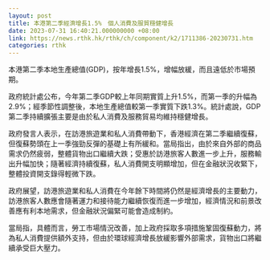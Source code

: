 ```yaml
---
layout: post
title: 本港第二季經濟增長1.5%　個人消費及服貿穩健增長
date: 2023-07-31 16:40:21.000000000 +08:00
link: https://news.rthk.hk/rthk/ch/component/k2/1711386-20230731.htm
categories: rthk
---
```


本港第二季本地生產總值(GDP)，按年增長1.5%，增幅放緩，而且遠低於市場預期。

政府統計處公布，今年第二季GDP較上年同期實質上升1.5%，而第一季的升幅為2.9%；經季節性調整後，本地生產總值較第一季實質下跌1.3%。統計處說，GDP第二季持續擴張主要是由於私人消費及服務貿易均維持穩健增長。

政府發言人表示，在訪港旅遊業和私人消費帶動下，香港經濟在第二季繼續復蘇，但復蘇勢頭在上一季強勁反彈的基礎上有所緩和。當局指出，由於來自外部的商品需求仍然疲弱，整體貨物出口繼續大跌；受惠於訪港旅客人數進一步上升，服務輸出升幅加快；隨著經濟持續復蘇，私人消費開支明顯增加，但在金融狀況收緊下，整體投資開支錄得輕微下跌。

政府展望，訪港旅遊業和私人消費在今年餘下時間將仍然是經濟增長的主要動力，訪港旅客人數應會隨著運力和接待能力繼續恢復而進一步增加，經濟情況和前景改善應有利本地需求，但金融狀況偏緊可能會造成制約。

當局指，具體而言，勞工市場情況改善，加上政府採取多項措施鞏固復蘇動力，將為私人消費提供額外支持，但由於環球經濟增長放緩影響外部需求，貨物出口將繼續承受巨大壓力。
